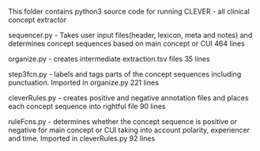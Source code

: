 This folder contains python3 source code for running CLEVER - all clinical concept extractor

sequencer.py - Takes user input files(header, lexicon, meta and notes) and determines concept sequences based on main concept or CUI 464 lines

organize.py - creates intermediate extraction.tsv files 35 lines

step3fcn.py - labels and tags parts of the concept sequences including punctuation. Imported in organize.py 221 lines

cleverRules.py - creates positive and negative annotation files and places each concept sequence into rightful file 90 lines

ruleFcns.py - determines whether the concept sequence is positive or negative for main concept or CUI taking into account polarity, experiencer and time. Imported in cleverRules.py 92 lines
